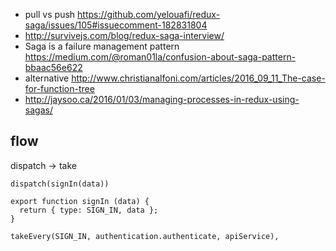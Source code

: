 - pull vs push https://github.com/yelouafi/redux-saga/issues/105#issuecomment-182831804
- http://survivejs.com/blog/redux-saga-interview/
- Saga is a failure management pattern https://medium.com/@roman01la/confusion-about-saga-pattern-bbaac56e622
- alternative http://www.christianalfoni.com/articles/2016_09_11_The-case-for-function-tree
- http://jaysoo.ca/2016/01/03/managing-processes-in-redux-using-sagas/

## flow

dispatch -> take

```
dispatch(signIn(data))

export function signIn (data) {
  return { type: SIGN_IN, data };
}

takeEvery(SIGN_IN, authentication.authenticate, apiService),

```